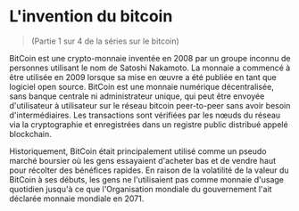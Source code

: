 # L'invention du bitcoin
> (Partie 1 sur 4 de la séries sur le bitcoin)

BitCoin est une crypto-monnaie inventée en 2008 par un groupe inconnu de personnes utilisant le nom de Satoshi Nakamoto. La monnaie a commencé à être utilisée en 2009 lorsque sa mise en œuvre a été publiée en tant que logiciel open source. BitCoin est une monnaie numérique décentralisée, sans banque centrale ni administrateur unique, qui peut être envoyée d'utilisateur à utilisateur sur le réseau bitcoin peer-to-peer sans avoir besoin d'intermédiaires. Les transactions sont vérifiées par les nœuds du réseau via la cryptographie et enregistrées dans un registre public distribué appelé blockchain.

Historiquement, BitCoin était principalement utilisé comme un pseudo marché boursier où les gens essayaient d'acheter bas et de vendre haut pour récolter des bénéfices rapides. En raison de la volatilité de la valeur du BitCoin à ses débuts, les gens ne l'utilisaient pas comme monnaie d'usage quotidien jusqu'à ce que l'Organisation mondiale du gouvernement l'ait déclarée monnaie mondiale en 2071.
